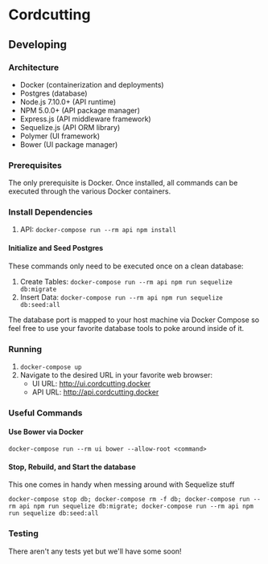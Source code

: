 # Cordcutting

## Developing

### Architecture
* Docker (containerization and deployments)
* Postgres (database)
* Node.js 7.10.0+ (API runtime)
* NPM 5.0.0+ (API package manager)
* Express.js (API middleware framework)
* Sequelize.js (API ORM library)
* Polymer (UI framework)
* Bower (UI package manager)

### Prerequisites
The only prerequisite is Docker.  Once installed, all commands can be executed through the various Docker containers.

### Install Dependencies
1. API: `docker-compose run --rm api npm install`

#### Initialize and Seed Postgres
These commands only need to be executed once on a clean database:
1. Create Tables: `docker-compose run --rm api npm run sequelize db:migrate`
2. Insert Data: `docker-compose run --rm api npm run sequelize db:seed:all`

The database port is mapped to your host machine via Docker Compose so feel free to use your favorite database tools to poke around inside of it.

### Running
1. `docker-compose up`
2. Navigate to the desired URL in your favorite web browser:
   * UI URL: http://ui.cordcutting.docker
   * API URL: http://api.cordcutting.docker

### Useful Commands

#### Use Bower via Docker
`docker-compose run --rm ui bower --allow-root <command>`

#### Stop, Rebuild, and Start the database
This one comes in handy when messing around with Sequelize stuff

`docker-compose stop db; docker-compose rm -f db; docker-compose run --rm api npm run sequelize db:migrate; docker-compose run --rm api npm run sequelize db:seed:all`

### Testing
There aren't any tests yet but we'll have some soon!

